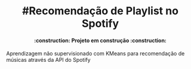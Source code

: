 <h1 align='center'> #Recomendação de Playlist no Spotify </h1>

<h4 align="center"> 
    :construction:  Projeto em construção  :construction:
</h4>

Aprendizagem não supervisionado com KMeans para recomendação de músicas através da API do Spotify
